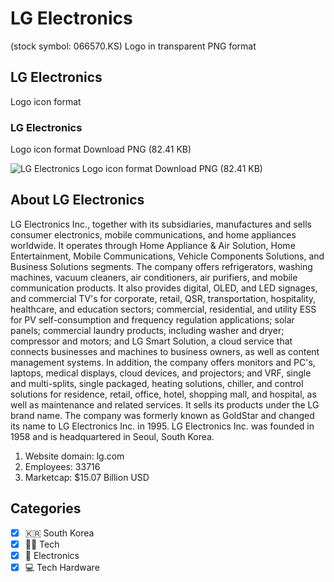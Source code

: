 # LG Electronics
 (stock symbol: 066570.KS) Logo in transparent PNG format

## LG Electronics
 Logo icon format

### LG Electronics
 Logo icon format Download PNG (82.41 KB)

![LG Electronics
 Logo icon format Download PNG (82.41 KB)](/img/orig/066570.KS-39b12229.png)

## About LG Electronics


LG Electronics Inc., together with its subsidiaries, manufactures and sells consumer electronics, mobile communications, and home appliances worldwide. It operates through Home Appliance & Air Solution, Home Entertainment, Mobile Communications, Vehicle Components Solutions, and Business Solutions segments. The company offers refrigerators, washing machines, vacuum cleaners, air conditioners, air purifiers, and mobile communication products. It also provides digital, OLED, and LED signages, and commercial TV's for corporate, retail, QSR, transportation, hospitality, healthcare, and education sectors; commercial, residential, and utility ESS for PV self-consumption and frequency regulation applications; solar panels; commercial laundry products, including washer and dryer; compressor and motors; and LG Smart Solution, a cloud service that connects businesses and machines to business owners, as well as content management systems. In addition, the company offers monitors and PC's, laptops, medical displays, cloud devices, and projectors; and VRF, single and multi-splits, single packaged, heating solutions, chiller, and control solutions for residence, retail, office, hotel, shopping mall, and hospital, as well as maintenance and related services. It sells its products under the LG brand name. The company was formerly known as GoldStar and changed its name to LG Electronics Inc. in 1995. LG Electronics Inc. was founded in 1958 and is headquartered in Seoul, South Korea.

1. Website domain: lg.com
2. Employees: 33716
3. Marketcap: $15.07 Billion USD


## Categories
- [x] 🇰🇷 South Korea
- [x] 👩‍💻 Tech
- [x] 🔌 Electronics
- [x] 💻 Tech Hardware
